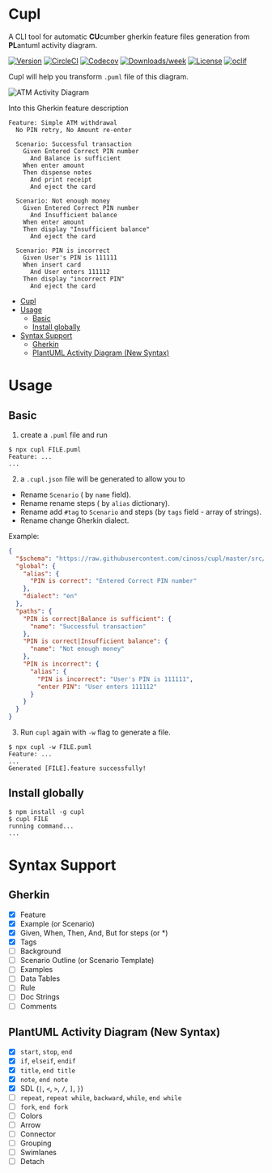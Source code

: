 # Cupl

A CLI tool for automatic **CU**cumber gherkin feature files generation from **PL**antuml activity diagram.

[![Version](https://img.shields.io/npm/v/cupl.svg)](https://npmjs.org/package/cupl)
[![CircleCI](https://circleci.com/gh/cinoss/cupl/tree/master.svg?style=shield)](https://circleci.com/gh/cinoss/cupl/tree/master)
[![Codecov](https://codecov.io/gh/cinoss/cupl/branch/master/graph/badge.svg)](https://codecov.io/gh/cinoss/cupl)
[![Downloads/week](https://img.shields.io/npm/dw/cupl.svg)](https://npmjs.org/package/cupl)
[![License](https://img.shields.io/npm/l/cupl.svg)](https://github.com/cinoss/cupl/blob/master/package.json)
[![oclif](https://img.shields.io/badge/cli-oclif-brightgreen.svg)](https://oclif.io)

<!-- [![Appveyor CI](https://ci.appveyor.com/api/projects/status/github/cinoss/cupl?branch=master&svg=true)](https://ci.appveyor.com/project/cinoss/cupl/branch/master) -->

Cupl will help you transform `.puml` file of this diagram.

![ATM Activity Diagram](https://raw.githubusercontent.com/cinoss/cupl/master/examples/ATM.png)

Into this Gherkin feature description

```gherkin
Feature: Simple ATM withdrawal
  No PIN retry, No Amount re-enter

  Scenario: Successful transaction
    Given Entered Correct PIN number
      And Balance is sufficient
    When enter amount
    Then dispense notes
      And print receipt
      And eject the card

  Scenario: Not enough money
    Given Entered Correct PIN number
      And Insufficient balance
    When enter amount
    Then display "Insufficient balance"
      And eject the card

  Scenario: PIN is incorrect
    Given User's PIN is 111111
    When insert card
      And User enters 111112
    Then display "incorrect PIN"
      And eject the card
```

<!-- toc -->

- [Cupl](#cupl)
- [Usage](#usage)
  - [Basic](#basic)
  - [Install globally](#install-globally)
- [Syntax Support](#syntax-support)
  - [Gherkin](#gherkin)
  - [PlantUML Activity Diagram (New Syntax)](#plantuml-activity-diagram-new-syntax)
  <!-- tocstop -->

# Usage

## Basic

<!-- usage -->

1. create a `.puml` file and run

```sh-session
$ npx cupl FILE.puml
Feature: ...
...
```

2. a `.cupl.json` file will be generated to allow you to

- Rename `Scenario` ( by `name` field).
- Rename rename steps ( by `alias` dictionary).
- Rename add `#tag` to `Scenario` and steps (by `tags` field - array of strings).
- Rename change Gherkin dialect.

Example:

```json
{
  "$schema": "https://raw.githubusercontent.com/cinoss/cupl/master/src/config.schema.json",
  "global": {
    "alias": {
      "PIN is correct": "Entered Correct PIN number"
    },
    "dialect": "en"
  },
  "paths": {
    "PIN is correct|Balance is sufficient": {
      "name": "Successful transaction"
    },
    "PIN is correct|Insufficient balance": {
      "name": "Not enough money"
    },
    "PIN is incorrect": {
      "alias": {
        "PIN is incorrect": "User's PIN is 111111",
        "enter PIN": "User enters 111112"
      }
    }
  }
}
```

3. Run `cupl` again with `-w` flag to generate a file.

```sh-session
$ npx cupl -w FILE.puml
Feature: ...
...
Generated [FILE].feature successfully!
```

## Install globally

```sh-session
$ npm install -g cupl
$ cupl FILE
running command...
...
```

<!-- usagestop -->

# Syntax Support

## Gherkin

- [x] Feature
- [x] Example (or Scenario)
- [x] Given, When, Then, And, But for steps (or \*)
- [x] Tags
- [ ] Background
- [ ] Scenario Outline (or Scenario Template)
- [ ] Examples
- [ ] Data Tables
- [ ] Rule
- [ ] Doc Strings
- [ ] Comments

## PlantUML Activity Diagram (New Syntax)

- [x] `start`, `stop`, `end`
- [x] `if`, `elseif`, `endif`
- [x] `title`, `end title`
- [x] `note`, `end note`
- [x] SDL (`|`, `<`, `>`, `/`, `]`, `}`)
- [ ] `repeat`, `repeat while`, `backward`, `while`, `end while`
- [ ] `fork`, `end fork`
- [ ] Colors
- [ ] Arrow
- [ ] Connector
- [ ] Grouping
- [ ] Swimlanes
- [ ] Detach

